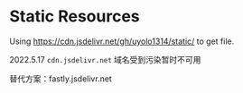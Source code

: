 # Static Resources

Using https://cdn.jsdelivr.net/gh/uyolo1314/static/ to get file.



2022.5.17 `cdn.jsdelivr.net` 域名受到污染暂时不可用

替代方案：fastly.jsdelivr.net

